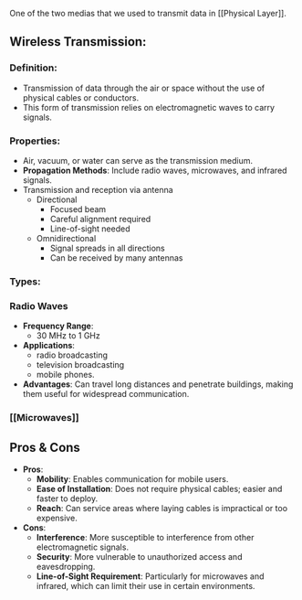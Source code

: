 One of the two medias that we used to transmit data in [[Physical Layer]].
## Wireless Transmission:

### Definition:
- Transmission of data through the air or space without the use of physical cables or conductors.
- This form of transmission relies on electromagnetic waves to carry signals.
### Properties:
- Air, vacuum, or water can serve as the transmission medium.
- **Propagation Methods**: Include radio waves, microwaves, and infrared signals.
- Transmission and reception via antenna
	- Directional
		- Focused beam
		- Careful alignment required
		- Line-of-sight needed
	- Omnidirectional
		- Signal spreads in all directions
		- Can be received by many antennas
### Types:
### Radio Waves
- **Frequency Range**: 
	- 30 MHz to 1 GHz
- **Applications**: 
	- radio broadcasting
	- television broadcasting
	- mobile phones.
- **Advantages**: Can travel long distances and penetrate buildings, making them useful for widespread communication.
### [[Microwaves]]

## Pros & Cons
- **Pros**:
	- **Mobility**: Enables communication for mobile users.
	- **Ease of Installation**: Does not require physical cables; easier and faster to deploy.
	- **Reach**: Can service areas where laying cables is impractical or too expensive.
- **Cons**:
	- **Interference**: More susceptible to interference from other electromagnetic signals.
	- **Security**: More vulnerable to unauthorized access and eavesdropping.
	- **Line-of-Sight Requirement**: Particularly for microwaves and infrared, which can limit their use in certain environments.